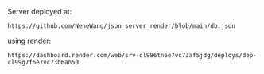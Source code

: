 Server deployed at:

```
https://github.com/NeneWang/json_server_render/blob/main/db.json
```
using render:

```
https://dashboard.render.com/web/srv-cl986tn6e7vc73af5jdg/deploys/dep-cl99g7f6e7vc73b6an50
```
